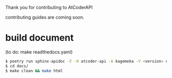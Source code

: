 Thank you for contributing to AtCoderAPI

contributing guides are coming soon.


# build document 
(to do: make readthedocs.yaml) 
```bash
$ poetry run sphinx-apidoc -F -H atcoder-api -A kagemeka -V <version> docs/ src/
$ cd docs/
$ make clean && make html
```
